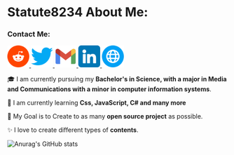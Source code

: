 # Statute8234 About Me:

### Contact Me:
<a href="https://www.reddit.com/r/randomscreenshot/">
  <img src="reddit.png" width="50" height="50">
</a>
<a href="https://twitter.com/RndScreenShot">
  <img src="twitter.png" width="50" height="50"> 
</a>
<a href="danieltower101501@gmail.com">
  <img src="communication.png" width="50" height="50">
</a>
<a href="https://www.linkedin.com/in/daniel-tower-866149235/">
  <img src="linkedin.png" width="50" height="50">
</a>
<a href="https://danieltower101501.wixsite.com/my-site">
  <img src="internet.png" width="50" height="50">
</a>

🎓 I am currently pursuing my **Bachelor's in Science, with a major in Media and Communications with a minor in computer information systems**.

🌱 I am currently learning **Css, JavaScript, C# and many more**

🎯 My Goal is to Create to as many **open source project** as possible.

✨ I love to create different types of **contents**.

![Anurag's GitHub stats](https://github-readme-stats.vercel.app/api?username=Statute8234&show_icons=true&theme=radical)
